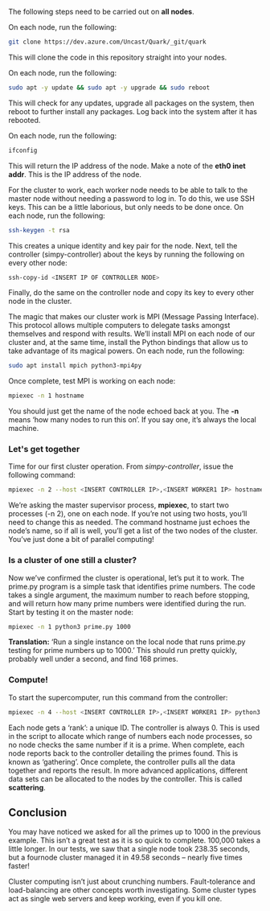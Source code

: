 The following steps need to be carried out on **all nodes**.

On each node, run the following:
```sh
git clone https://dev.azure.com/Uncast/Quark/_git/quark
```
This will clone the code in this repository straight into your nodes. 

On each node, run the following:
```sh
sudo apt -y update && sudo apt -y upgrade && sudo reboot
```
This will check for any updates, upgrade all packages on the system, then reboot to further install any packages.
Log back into the system after it has rebooted.

On each node, run the following:
```sh
ifconfig
```
This will return the IP address of the node. Make a note of the **eth0 inet addr**. This is the IP address of the node.

For the cluster to work, each worker node needs to be able to talk to the master node without needing a password to log in. To do this, we use SSH keys. This can be a little laborious, but only needs to be done once. On each node, run the following:
```sh
ssh-keygen -t rsa
```
This creates a unique identity and key pair for the node. Next, tell the controller (simpy-controller) about the keys by running the following on every other node:
```sh
ssh-copy-id <INSERT IP OF CONTROLLER NODE>
```
Finally, do the same on the controller node and copy its key to every other node in the cluster.

The magic that makes our cluster work is MPI (Message Passing Interface). This protocol allows multiple computers to delegate tasks amongst themselves and respond with results. We’ll install MPI on each node of our cluster and, at the same time, install the Python bindings that allow us to take advantage of its magical powers.
On each node, run the following:
```sh
sudo apt install mpich python3-mpi4py
```
Once complete, test MPI is working on each node:
```sh
mpiexec -n 1 hostname
```
You should just get the name of the node echoed back at you. The **-n** means ‘how many nodes to run this on’. If you say one, it’s always the local machine.

### Let's get together
Time for our first cluster operation. From *simpy-controller*, issue the following command:
```sh
mpiexec -n 2 --host <INSERT CONTROLLER IP>,<INSERT WORKER1 IP> hostname
```
We’re asking the master supervisor process, **mpiexec**, to start two processes (-n 2), one on each node. If you’re not using two hosts, you’ll need to change this
as needed. The command hostname just echoes the node’s name, so if all is well, you’ll get a list of the two nodes of the cluster. You’ve just done a bit of parallel computing!

### Is a cluster of one still a cluster?
Now we’ve confirmed the cluster is operational, let’s put it to work. The prime.py program is a simple task that identifies prime numbers. The code takes a single argument, the maximum number to reach before stopping, and will return how many prime numbers were identified during the run. Start by testing it on the master node:
```sh
mpiexec -n 1 python3 prime.py 1000
```
**Translation:** ‘Run a single instance on the local node that runs prime.py testing for prime numbers up to 1000.’ This should run pretty quickly, probably well under a second, and find 168 primes.

### Compute!
To start the supercomputer, run this command from the controller:
```sh
mpiexec -n 4 --host <INSERT CONTROLLER IP>,<INSERT WORKER1 IP> python3 prime.py 100000
```

Each node gets a ‘rank’: a unique ID. The controller is always 0. This is used in the script to allocate which range of numbers each node processes, so no node checks the same number if it is a prime. When complete, each node reports back to the controller detailing the primes found. This is known as ‘gathering’. Once complete, the controller pulls all the data together and reports the result. In more advanced applications, different data sets can be allocated to the nodes by the controller. This is called **scattering**.

## Conclusion

You may have noticed we asked for all the primes up to 1000 in the previous example. This isn’t a great test as it is so quick to complete. 100,000 takes a little longer. In our tests, we saw that a single node took 238.35 seconds, but a fournode cluster managed it in 49.58 seconds – nearly five times faster!

Cluster computing isn’t just about crunching numbers. Fault-tolerance and load-balancing are other concepts worth investigating. Some cluster types act as single web servers and keep working, even if you kill one.